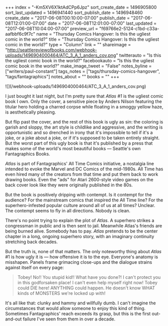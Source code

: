 +++
index = "-Km5XV6X1ktAdCPp6Jpz"
sort_create_date = 1496905800
sort_last_updated = 1496941440
sort_publish_date = 1496948460
create_date = "2017-06-08T00:10:00-07:00"
publish_date = "2017-06-08T12:01:00-07:00"
date = "2017-06-08T12:01:00-07:00"
last_updated = "2017-06-08T10:04:00-07:00"
preview_url = "f69766e2-5124-c1bd-c33a-aafbbf6c9f7c"
name = "Thursday Comics Hangover: Is this the ugliest comic in the world?"
title = "Thursday Comics Hangover: Is this the ugliest comic in the world?"
type = "Column"
link = ""
shareimage = "http://seattlereviewofbooks.com/webhook-uploads/1496904000464/ATC_3_A_1_anders_cov.png"
twitterauto = "Is this the ugliest comic book in the world?"
facebookauto = "Is this the ugliest comic book in the world?"
make_image_tweet = "False"
notes_byline = ["writers/paul-constant"]
tags_notes = ["tags/thursday-comics-hangover", "tags/fantagraphics"]
notes_about = ""
books = ""
+++
<p class="image-left">![](/webhook-uploads/1496904000464/ATC_3_A_1_anders_cov.png)</p>

I just bought it last night, but I'm pretty sure that *Atlas #1* is the ugliest comic book I own. Only the cover, a sensitive piece by Anders Nilson featuring the titular hero holding a charred corpse while floating in a smoggy yellow haze, is aesthetically pleasing.

But flip past the cover, and the rest of this book is ugly as sin: the coloring is garish and sloppy, the art style is childlike and aggressive, and the writing is opportunistic and so drenched in irony that it's impossible to tell if it's a joke, or a joke about a joke, or if it's supposed to be taken entirely straight. But the worst part of this ugly book is that it's published by a press that makes some of the world's most beautiful books — Seattle's own Fantagraphics Books.

*Atlas* is part of Fantagraphics' All Time Comics initiative, a nostalgia line intended to evoke the Marvel and DC Comics of the mid-1980s. All Time has even hired many of the creators from that time and put them back to work drawing books. Even the "ads" for Atari 2600-style video games on the back cover look like they were originally published in the 80s.

But the book is positively dripping with contempt. Is it contempt for the audience? For the mainstream comics that inspired the All Time line? For the superhero-infested popular culture around all of us at all times? Unclear. The contempt seems to fly in all directions. Nobody is clean.

There's no point trying to explain the plot of *Atlas*. A superhero strikes a congressman in public and is then sent to jail. Meanwhile Atlas's friends are being burned alive. Somebody has to pay. *Atlas* pretends to be the center chapter in a long, ongoing superhero story, with an imaginary continuity stretching back decades.

But the truth is, none of that matters. The only noteworthy thing about *Atlas* #1 is how ugly it is — how offensive it is to the eye. Everyone's anatomy is misshapen. Panels frame grimacing close-ups and the dialogue strains against itself on every page:

<blockquote>Tobey! No!! You stupid kid!! What have you done?! I can't protect you in this godforsaken place! I can't even help myself right now! Tobey could DIE here! ANYTHING could happen. He doesn't know WHAT kinds of MONSTERS we're locked up with!</blockquote>

It's all like that: clunky and hammy and willfully dumb. I can't imagine the circumstances that would allow someone to enjoy this kind of thing. Sometimes Fantagraphics' reach exceeds its grasp, but this is the first out-and-out failure I've seen from them in over a decade.